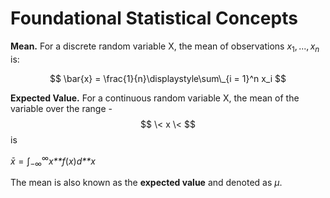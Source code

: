 # Foundational Statistical Concepts


**Mean.** For a discrete random variable X, the mean of observations
*x*<sub>1</sub>, ..., *x*<sub>*n*</sub> is:

$$
\bar{x} = \frac{1}{n}\displaystyle\sum\_{i = 1}^n x_i
$$

**Expected Value.** For a continuous random variable X, the mean of the
variable over the range -$$ \< x \< $$ is

*x̄* = ∫<sub>−∞</sub><sup>∞</sup>*x**f*(*x*)*d**x*

The mean is also known as the **expected value** and denoted as *μ*.
